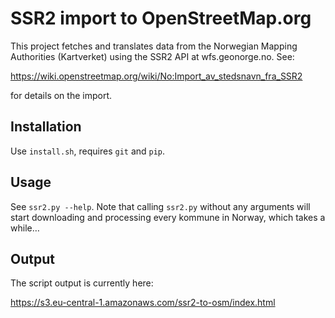 # SSR2 import to OpenStreetMap.org
This project fetches and translates data from the Norwegian Mapping Authorities (Kartverket)
using the SSR2 API at wfs.geonorge.no. See:

https://wiki.openstreetmap.org/wiki/No:Import_av_stedsnavn_fra_SSR2

for details on the import.

## Installation
Use `install.sh`, requires `git` and `pip`.

## Usage
See `ssr2.py --help`. Note that calling `ssr2.py` without any arguments
will start downloading and processing every kommune in Norway, which takes a while…

## Output
The script output is currently here:

https://s3.eu-central-1.amazonaws.com/ssr2-to-osm/index.html
